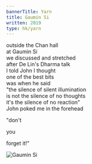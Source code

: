 ```yaml
---
bannerTitle: Yarn
title: Gaumin Si
written: 2019
type: hk/yarn
---
```


outside the Chan hall  
at Gaumin Si  
we discussed and stretched  
after De Lin's Dharma talk  
I told John I thought  
one of the best bits  
was when he said  
"the silence of silent illumination  
is not the silence of no thoughts  
it's the silence of no reaction"  
John poked me in the forehead

"don't

you

forget it!"

![Gaumin Si](/images/chan/gauminSiGroup.jpg "Gaumin Si")
